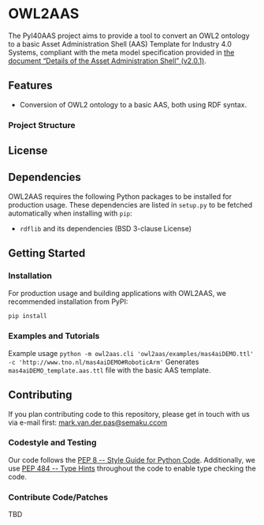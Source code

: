 # OWL2AAS

The PyI40AAS project aims to provide a tool to convert an OWL2 ontology to a basic Asset Administration Shell (AAS) Template for Industry 4.0 Systems,
compliant with the meta model specification provided in
[the document “Details of the Asset Administration Shell” (v2.0.1)](https://www.plattform-i40.de/PI40/Redaktion/DE/Downloads/Publikation/Details-of-the-Asset-Administration-Shell-Part1.html).


## Features

* Conversion of OWL2 ontology to a basic AAS, both using RDF syntax.


### Project Structure


## License


## Dependencies

OWL2AAS requires the following Python packages to be installed for production usage. These dependencies are listed in
`setup.py` to be fetched automatically when installing with `pip`:
* `rdflib` and its dependencies (BSD 3-clause License)


## Getting Started

### Installation

For production usage and building applications with OWL2AAS, we recommended installation from PyPI:

```bash
pip install 
```


### Examples and Tutorials

Example usage `python -m owl2aas.cli 'owl2aas/examples/mas4aiDEMO.ttl' -c 'http://www.tno.nl/mas4aiDEMO#RoboticArm'`
Generates `mas4aiDEMO_template.aas.ttl` file with the basic AAS template.

## Contributing

If you plan contributing code to this repository, please get in touch with us via e-mail first: mark.van.der.pas@semaku.ccom


### Codestyle and Testing

Our code follows the [PEP 8 -- Style Guide for Python Code](https://www.python.org/dev/peps/pep-0008/).
Additionally, we use [PEP 484 -- Type Hints](https://www.python.org/dev/peps/pep-0484/) throughout the code to enable type checking the code.


### Contribute Code/Patches

TBD